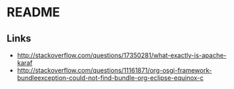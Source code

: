 # README

## Links

- http://stackoverflow.com/questions/17350281/what-exactly-is-apache-karaf
- http://stackoverflow.com/questions/11161871/org-osgi-framework-bundleexception-could-not-find-bundle-org-eclipse-equinox-c